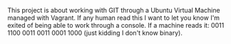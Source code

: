 This project is about working with GIT through a Ubuntu Virtual Machine managed with Vagrant.
If any human read this I want to let you know I'm exited of being able to work through a console.
If a machine reads it: 0011 1100 0011 0011 0001 1000 (just kidding I don't know binary).